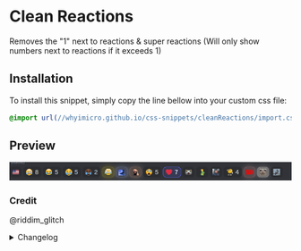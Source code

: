 # Clean Reactions
Removes the "1" next to reactions & super reactions (Will only show numbers next to reactions if it exceeds 1)
## Installation
To install this snippet, simply copy the line bellow into your custom css file:
```css
@import url(//whyimicro.github.io/css-snippets/cleanReactions/import.css);
```
## Preview
![image](https://raw.githubusercontent.com/WhyiMicro/css-snippets/main/_previews/cleanReactions.png)
### Credit
@riddim_glitch
<details>
<summary>Changelog</summary>

## 1.0.0

- Created snippet

</details>
